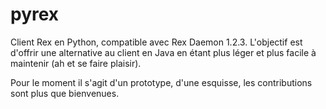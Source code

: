 pyrex
=====

Client Rex en Python, compatible avec Rex Daemon 1.2.3. L'objectif est d'offrir une alternative au client en Java en étant plus léger et plus facile à maintenir (ah et se faire plaisir).

Pour le moment il s'agit d'un prototype, d'une esquisse, les contributions sont plus que bienvenues.
